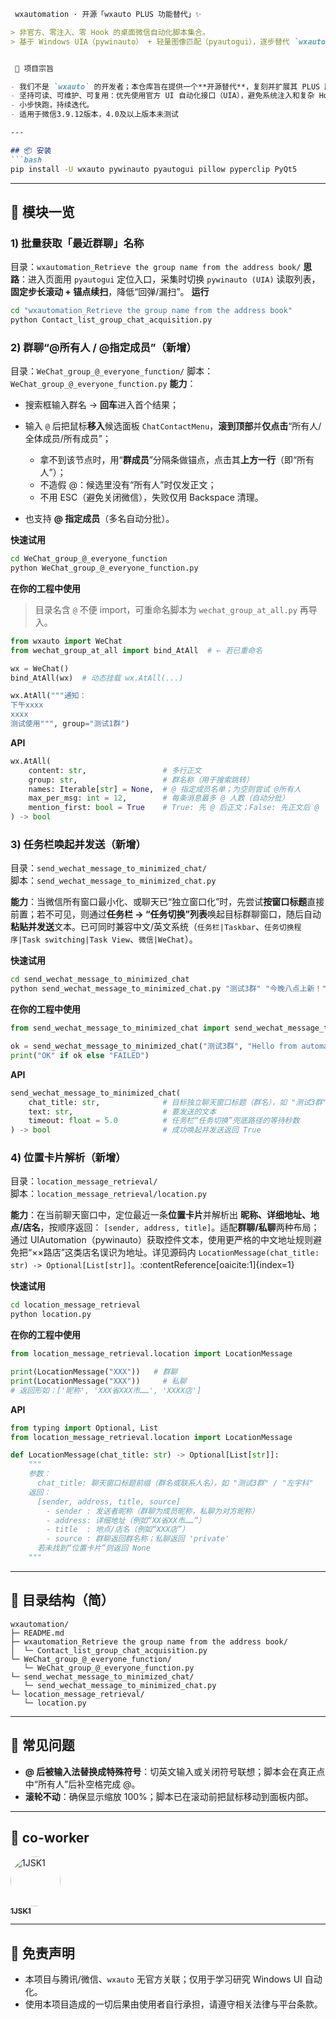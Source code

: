 ````markdown
 wxautomation · 开源「wxauto PLUS 功能替代」✨

> 非官方、零注入、零 Hook 的桌面微信自动化脚本集合。  
> 基于 Windows UIA（pywinauto） + 轻量图像匹配（pyautogui），逐步替代 `wxauto` PLUS 版的常用能力。


 🧭 项目宗旨

- 我们不是 `wxauto` 的开发者；本仓库旨在提供一个**开源替代**，复刻并扩展其 PLUS 版本常用能力；
- 坚持可读、可维护、可复用：优先使用官方 UI 自动化接口（UIA），避免系统注入和复杂 Hook；
- 小步快跑，持续迭代。
- 适用于微信3.9.12版本，4.0及以上版本未测试

---

## 📦 安装
```bash
pip install -U wxauto pywinauto pyautogui pillow pyperclip PyQt5
````

---

## 📂 模块一览

### 1) 批量获取「最近群聊」名称

目录：`wxautomation_Retrieve the group name from the address book/`
**思路**：进入页面用 `pyautogui` 定位入口，采集时切换 `pywinauto (UIA)` 读取列表，**固定步长滚动 + 锚点续扫**，降低“回弹/漏扫”。
**运行**

```bash
cd "wxautomation_Retrieve the group name from the address book"
python Contact_list_group_chat_acquisition.py
```

### 2) 群聊“@所有人 / @指定成员”（新增）

目录：`WeChat_group_@_everyone_function/`
脚本：`WeChat_group_@_everyone_function.py`
**能力**：

* 搜索框输入群名 → **回车**进入首个结果；
* 输入 `@` 后把鼠标**移入**候选面板 `ChatContactMenu`，**滚到顶部**并**仅点击**“所有人/全体成员/所有成员”；

  * 拿不到该节点时，用“**群成员**”分隔条做锚点，点击其**上方一行**（即“所有人”）；
  * 不造假 @：候选里没有“所有人”时仅发正文；
  * 不用 ESC（避免关闭微信），失败仅用 Backspace 清理。
* 也支持 **@ 指定成员**（多名自动分批）。

**快速试用**

```bash
cd WeChat_group_@_everyone_function
python WeChat_group_@_everyone_function.py
```

**在你的工程中使用**

> 目录名含 `@` 不便 import，可重命名脚本为 `wechat_group_at_all.py` 再导入。

```python
from wxauto import WeChat
from wechat_group_at_all import bind_AtAll  # ← 若已重命名

wx = WeChat()
bind_AtAll(wx)  # 动态挂载 wx.AtAll(...)

wx.AtAll("""通知：
下午xxxx
xxxx
测试使用""", group="测试1群")
```

**API**

```python
wx.AtAll(
    content: str,                 # 多行正文
    group: str,                   # 群名称（用于搜索跳转）
    names: Iterable[str] = None,  # @ 指定成员名单；为空则尝试 @所有人
    max_per_msg: int = 12,        # 每条消息最多 @ 人数（自动分批）
    mention_first: bool = True    # True: 先 @ 后正文；False: 先正文后 @
) -> bool
```

### 3) 任务栏唤起并发送（新增）

目录：`send_wechat_message_to_minimized_chat/`  
脚本：`send_wechat_message_to_minimized_chat.py`

**能力**：当微信所有窗口最小化、或聊天已“独立窗口化”时，先尝试**按窗口标题**直接前置；若不可见，则通过**任务栏 → “任务切换”列表**唤起目标群聊窗口，随后自动**粘贴并发送**文本。已可同时兼容中文/英文系统（`任务栏|Taskbar`、`任务切换程序|Task switching|Task View`、`微信|WeChat`）。

**快速试用**
```bash
cd send_wechat_message_to_minimized_chat
python send_wechat_message_to_minimized_chat.py "测试3群" "今晚八点上新！"
```
**在你的工程中使用**
```python
from send_wechat_message_to_minimized_chat import send_wechat_message_to_minimized_chat

ok = send_wechat_message_to_minimized_chat("测试3群", "Hello from automation!")
print("OK" if ok else "FAILED")
```
**API**

```python
send_wechat_message_to_minimized_chat(
    chat_title: str,              # 目标独立聊天窗口标题（群名），如 "测试3群"
    text: str,                    # 要发送的文本
    timeout: float = 5.0          # 任务栏“任务切换”兜底路径的等待秒数
) -> bool                         # 成功唤起并发送返回 True

```
### 4) 位置卡片解析（新增）

目录：`location_message_retrieval/`  
脚本：`location_message_retrieval/location.py`

**能力**：在当前聊天窗口中，定位最近一条**位置卡片**并解析出 **昵称、详细地址、地点/店名**，按顺序返回：
`[sender, address, title]`。适配**群聊/私聊**两种布局；通过 UIAutomation（pywinauto）获取控件文本，使用更严格的中文地址规则避免把“××路店”这类店名误识为地址。详见源码内 `LocationMessage(chat_title: str) -> Optional[List[str]]`。:contentReference[oaicite:1]{index=1}

**快速试用**
```bash
cd location_message_retrieval
python location.py
```
**在你的工程中使用**
```python
from location_message_retrieval.location import LocationMessage

print(LocationMessage("XXX"))   # 群聊
print(LocationMessage("XXX"))     # 私聊
# 返回形如：['昵称', 'XXX省XXX市……', 'XXXX店']
```
**API**

```python
from typing import Optional, List
from location_message_retrieval.location import LocationMessage

def LocationMessage(chat_title: str) -> Optional[List[str]]:
    """
    参数：
      chat_title: 聊天窗口标题前缀（群名或联系人名），如 "测试3群" / "左宇科"
    返回：
      [sender, address, title, source]
        - sender : 发送者昵称（群聊为成员昵称，私聊为对方昵称）
        - address: 详细地址（例如“XX省XX市……”）
        - title  : 地点/店名（例如“XXX店”）
        - source : 群聊返回群名称；私聊返回 'private'
      若未找到“位置卡片”则返回 None
    """


```

---

## 🧱 目录结构（简）

```
wxautomation/
├─ README.md
├─ wxautomation_Retrieve the group name from the address book/
│  └─ Contact_list_group_chat_acquisition.py
└─ WeChat_group_@_everyone_function/
   └─ WeChat_group_@_everyone_function.py
└─ send_wechat_message_to_minimized_chat/
   └─ send_wechat_message_to_minimized_chat.py
└─ location_message_retrieval/
   └─ location.py
```

---

## 🔧 常见问题

* **@ 后被输入法替换成特殊符号**：切英文输入或关闭符号联想；脚本会在真正点中“所有人”后补空格完成 @。
* **滚轮不动**：确保显示缩放 100%；脚本已在滚动前把鼠标移动到面板内部。

---

## 👥 co-worker

<p align="left">
  <a href="https://github.com/1JSK1" title="1JSK1">
    <img src="https://github.com/1JSK1.png?size=96" width="80" height="80" style="border-radius:50%; margin-right:12px;" alt="1JSK1"/>
    <br/><sub><b>1JSK1</b></sub>
  </a>
</p>

---

## 📜 免责声明

* 本项目与腾讯/微信、`wxauto` 无官方关联；仅用于学习研究 Windows UI 自动化。
* 使用本项目造成的一切后果由使用者自行承担，请遵守相关法律与平台条款。

```
```
